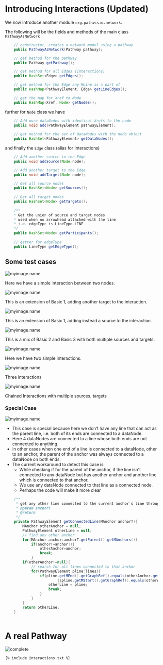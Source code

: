 # Introducing Interactions (Updated)



We now introduce another module `org.pathvisio.network`.

The following will be the fields and methods of the main class `PathwayAsNetwork`
```java
    // constructor, creates a network model using a pathway
    public PathwayAsNetwork(Pathway pathway);

    // get method for the pathway
    public Pathway getPathway();

    // get method for all Edges (Interactions)
    public HashSet<Edge> getEdges();

    // get method for the Edge any MLine is a part of
    public HashMap<PathwayElement, Edge> getLineEdges();

    // get the map for Xref to Node
    public HashMap<Xref, Node> getNodes();

```

further for `Node` class we have

```java
    // Add more dataNodes with identical Xrefs to the node 
    public void add(PathwayElement pathwayElement);
    
    // get method for the set of dataNodes with the node object
    public HashSet<PathwayElement> getDataNodes();
```

and finally the `Edge` class (alias for Interactions)

```java
    // Add another source to the Edge
    public void addSource(Node node);

    // Add another target to the Edge
    public void addTarget(Node node);

    // Get all source nodes
    public HashSet<Node> getSources();
    
    // Get all target nodes
    public HashSet<Node> getTargets();
    
    /**
    * Get the union of source and target nodes
    * used when no arrowhead attached with the line
    * i.e. edgeType is LineType.LINE
    */
    public HashSet<Node> getParticipants();
    
    // getter for edgeType
    public LineType getEdgeType();
```

## Some test cases

![myimage.name](/assets/basic1.png)

Here we have a simple interaction between two nodes.

![myimage.name](/assets/basic2.png)

This is an extension of Basic 1, adding another target to the interaction.

![myimage.name](/assets/basic31.png)

This is an extension of Basic 1, adding instead a source to the interaction.

![myimage.name](/assets/basic41.png)

This is a mix of Basic 2 and Basic 3 with both multiple sources and targets.

![myimage.name](/assets/chain1.png)

Here we have two simple interactions.

![myimage.name](/assets/chain2.png)

Three interactions 

![myimage.name](/assets/chain31.png)

Chained Interactions with multiple sources, targets

### Special Case

![myimage.name](/assets/complex11.png)

* This case is special because here we don't have any line that can act as 
the parent line, i.e. both of its ends are connected to a dataNode.
* Here 4 dataNodes are connected to a line whose both ends are not 
connected to anything.
* In other cases when one end of a line is connected to a dataNode, other to an anchor,
 the parent of the anchor was always connected to a dataNode on both ends.
* The current workaround to detect this case is 
    * While checking if for the parent of the anchor, if the line isn't connected to 
    any dataNode but has another anchor and another line which is connected to that 
    anchor. 
    * We use any dataNode connected to that line as a connected node.
    * Perhaps the code will make it more clear


```java
    /**
     * get any other line connected to the current anchor's line through another anchor
     * @param anchorT
     * @return
     */
    private PathwayElement getConnectedLine(MAnchor anchorT){
        MAnchor otherAnchor = null;
        PathwayElement otherLine = null;
        // find any other anchor
        for(MAnchor anchor:anchorT.getParent().getMAnchors())
            if(anchor!=anchorT){
                otherAnchor=anchor;
                break;
            }
        if(otherAnchor!=null){
            // search for all lines connected to that anchor
            for(PathwayElement pline:lines){
                if(pline.getMEnd().getGraphRef().equals(otherAnchor.getGraphId())
                        ||pline.getMStart().getGraphRef().equals(otherAnchor.getGraphId())) {
                    otherLine = pline;
                    break;
                }
            }
        }
        return otherLine;
    }
    
 ```

# A real Pathway

![complete](/assets/complete.png)
```text
{% include interactions.txt %}
```


